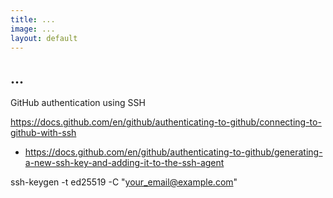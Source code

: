```yaml
---
title: ...
image: ...
layout: default
---
```



## ...

GitHub authentication using SSH


https://docs.github.com/en/github/authenticating-to-github/connecting-to-github-with-ssh

- https://docs.github.com/en/github/authenticating-to-github/generating-a-new-ssh-key-and-adding-it-to-the-ssh-agent

ssh-keygen -t ed25519 -C "your_email@example.com"